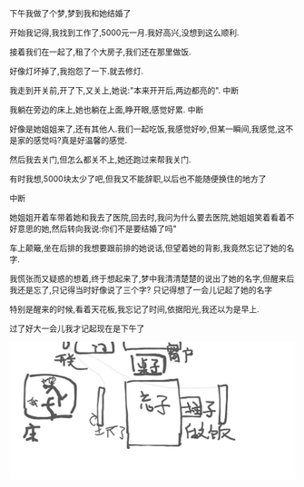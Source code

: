 下午我做了个梦,梦到我和她结婚了

开始我记得,我找到工作了,5000元一月.我好高兴,没想到这么顺利.

接着我们在一起了,租了个大房子,我们还在那里做饭.

好像灯坏掉了,我抱怨了一下.就去修灯.

我走到开关前,开了下,又关上,她说:"本来开开后,两边都亮的".    中断

我躺在旁边的床上,她也躺在上面,睁开眼,感觉好累.  中断

好像是她姐姐来了,还有其他人.我们一起吃饭,我感觉好吵,但某一瞬间,我感觉,这不是家的感觉吗?真是好温馨的感觉.

然后我去关门,但怎么都关不上,她还跑过来帮我关门.

有时我想,5000块太少了吧,但我又不能辞职,以后也不能随便换住的地方了

中断

她姐姐开着车带着她和我去了医院,回去时,我问为什么要去医院,她姐姐笑着看着不好意思的她,然后转向我说:你们不是要结婚了吗"

车上颠簸,坐在后排的我想要跟前排的她说话,但望着她的背影,我竟然忘记了她的名字.

我慌张而又疑惑的想着,终于想起来了,梦中我清清楚楚的说出了她的名字,但醒来后我还是忘了,只记得当时好像说了三个字? 只记得想了一会儿记起了她的名字

 特别是醒来的时候,看着天花板,我忘记了时间,依据阳光,我还以为是早上.

过了好大一会儿我才记起现在是下午了

![](../../../assets/dream.png)



